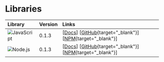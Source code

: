 # Libraries

Library                                                              | Version | Links
:--------------------------------------------------------------------|:--------|:------------------------------------------------------------------------------------------------------------------------------------------------------------------------------------------
![JavaScript](https://photon.sh/assets/img/libraries/javascript.png) | 0.1.3   | [[Docs](https://photon.sh/docs/libraries/javascript)] [[GitHub](https://github.com/photonsh/photon-js){target="_blank"}] [[NPM](https://www.npmjs.com/package/photon-js){target="_blank"}]
![Node.js](https://photon.sh/assets/img/libraries/nodejs.png)        | 0.1.3   | [[Docs](https://photon.sh/docs/libraries/nodejs)] [[GitHub](https://github.com/photonsh/photon-node){target="_blank"}] [[NPM](https://www.npmjs.com/package/photon-node){target="_blank"}]
